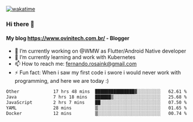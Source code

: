 [![wakatime](https://wakatime.com/badge/user/d5892087-17e6-46ab-8384-91a71a9b88d8.svg)](https://wakatime.com/@d5892087-17e6-46ab-8384-91a71a9b88d8)
### Hi there 👋

#### My blog https://www.ovinitech.com.br/ - Blogger

- 🔭 I’m currently working on @WMW as Flutter/Android Native developer
- 🌱 I’m currently learning and work with Kubernetes
- 📫 How to reach me: fernando.rosaink@gmail.com 
- ⚡ Fun fact: When i saw my first code i swore i would never work with programming, and here we are today :)

<!--START_SECTION:waka-->

```txt
Other             17 hrs 48 mins  ███████████████▓░░░░░░░░░   62.61 %
Java              7 hrs 18 mins   ██████▒░░░░░░░░░░░░░░░░░░   25.68 %
JavaScript        2 hrs 7 mins    ██░░░░░░░░░░░░░░░░░░░░░░░   07.50 %
YAML              28 mins         ▒░░░░░░░░░░░░░░░░░░░░░░░░   01.65 %
Docker            12 mins         ▒░░░░░░░░░░░░░░░░░░░░░░░░   00.74 %
```

<!--END_SECTION:waka-->
